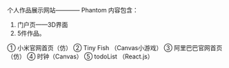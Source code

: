 个人作品展示网站———— Phantom
内容包含：
1. 门户页——3D界面
2. 5件作品。

① 小米官网首页（仿）
② Tiny Fish （Canvas小游戏）
③ 阿里巴巴官网首页（仿）
④ 时钟（Canvas）
⑤ todoList （React.js）
